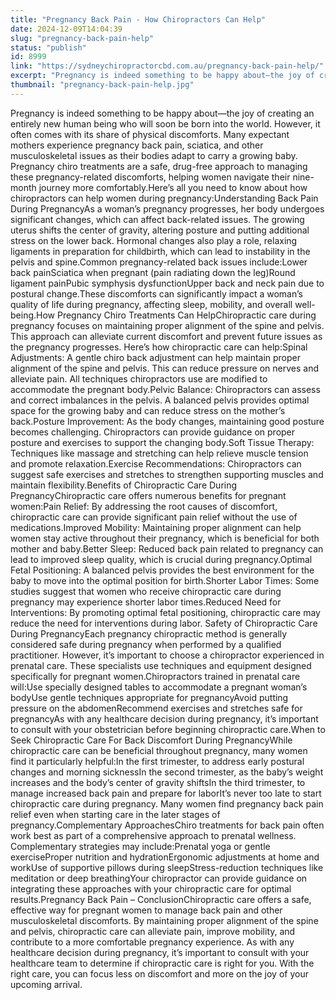 ```yaml
---
title: "Pregnancy Back Pain - How Chiropractors Can Help"
date: 2024-12-09T14:04:39
slug: "pregnancy-back-pain-help"
status: "publish"
id: 8999
link: "https://sydneychiropractorcbd.com.au/pregnancy-back-pain-help/"
excerpt: "Pregnancy is indeed something to be happy about—the joy of creating an entirely new human being who will soon be born into the world. However, it often comes with its share of physical discomforts. Many expectant mothers experience pregnancy back pain, sciatica, and other musculoskeletal issues as their bodies adapt to carry a growing baby. [&hellip;]"
thumbnail: "pregnancy-back-pain-help.jpg"
---
```


Pregnancy is indeed something to be happy about—the joy of creating an entirely new human being who will soon be born into the world. However, it often comes with its share of physical discomforts. Many expectant mothers experience pregnancy back pain, sciatica, and other musculoskeletal issues as their bodies adapt to carry a growing baby. Pregnancy chiro treatments are a safe, drug-free approach to managing these pregnancy-related discomforts, helping women navigate their nine-month journey more comfortably.Here’s all you need to know about how chiropractors can help women during pregnancy:Understanding Back Pain During PregnancyAs a woman&#8217;s pregnancy progresses, her body undergoes significant changes, which can affect back-related issues. The growing uterus shifts the center of gravity, altering posture and putting additional stress on the lower back. Hormonal changes also play a role, relaxing ligaments in preparation for childbirth, which can lead to instability in the pelvis and spine.Common pregnancy-related back issues include:Lower back painSciatica when pregnant (pain radiating down the leg)Round ligament painPubic symphysis dysfunctionUpper back and neck pain due to postural change.These discomforts can significantly impact a woman&#8217;s quality of life during pregnancy, affecting sleep, mobility, and overall well-being.How Pregnancy Chiro Treatments Can HelpChiropractic care during pregnancy focuses on maintaining proper alignment of the spine and pelvis. This approach can alleviate current discomfort and prevent future issues as the pregnancy progresses. Here&#8217;s how chiropractic care can help:Spinal Adjustments: A gentle chiro back adjustment can help maintain proper alignment of the spine and pelvis. This can reduce pressure on nerves and alleviate pain. All techniques chiropractors use are modified to accommodate the pregnant body.Pelvic Balance: Chiropractors can assess and correct imbalances in the pelvis. A balanced pelvis provides optimal space for the growing baby and can reduce stress on the mother&#8217;s back.Posture Improvement: As the body changes, maintaining good posture becomes challenging. Chiropractors can provide guidance on proper posture and exercises to support the changing body.Soft Tissue Therapy: Techniques like massage and stretching can help relieve muscle tension and promote relaxation.Exercise Recommendations: Chiropractors can suggest safe exercises and stretches to strengthen supporting muscles and maintain flexibility.Benefits of Chiropractic Care During PregnancyChiropractic care offers numerous benefits for pregnant women:Pain Relief: By addressing the root causes of discomfort, chiropractic care can provide significant pain relief without the use of medications.Improved Mobility: Maintaining proper alignment can help women stay active throughout their pregnancy, which is beneficial for both mother and baby.Better Sleep: Reduced back pain related to pregnancy can lead to improved sleep quality, which is crucial during pregnancy.Optimal Fetal Positioning: A balanced pelvis provides the best environment for the baby to move into the optimal position for birth.Shorter Labor Times: Some studies suggest that women who receive chiropractic care during pregnancy may experience shorter labor times.Reduced Need for Interventions: By promoting optimal fetal positioning, chiropractic care may reduce the need for interventions during labor. Safety of Chiropractic Care During PregnancyEach pregnancy chiropractic method is generally considered safe during pregnancy when performed by a qualified practitioner. However, it&#8217;s important to choose a chiropractor experienced in prenatal care. These specialists use techniques and equipment designed specifically for pregnant women.Chiropractors trained in prenatal care will:Use specially designed tables to accommodate a pregnant woman&#8217;s bodyUse gentle techniques appropriate for pregnancyAvoid putting pressure on the abdomenRecommend exercises and stretches safe for pregnancyAs with any healthcare decision during pregnancy, it&#8217;s important to consult with your obstetrician before beginning chiropractic care.When to Seek Chiropractic Care For Back Discomfort During PregnancyWhile chiropractic care can be beneficial throughout pregnancy, many women find it particularly helpful:In the first trimester, to address early postural changes and morning sicknessIn the second trimester, as the baby&#8217;s weight increases and the body&#8217;s center of gravity shiftsIn the third trimester, to manage increased back pain and prepare for laborIt&#8217;s never too late to start chiropractic care during pregnancy. Many women find pregnancy back pain relief even when starting care in the later stages of pregnancy.Complementary ApproachesChiro treatments for back pain often work best as part of a comprehensive approach to prenatal wellness. Complementary strategies may include:Prenatal yoga or gentle exerciseProper nutrition and hydrationErgonomic adjustments at home and workUse of supportive pillows during sleepStress-reduction techniques like meditation or deep breathingYour chiropractor can provide guidance on integrating these approaches with your chiropractic care for optimal results.Pregnancy Back Pain &#8211; ConclusionChiropractic care offers a safe, effective way for pregnant women to manage back pain and other musculoskeletal discomforts. By maintaining proper alignment of the spine and pelvis, chiropractic care can alleviate pain, improve mobility, and contribute to a more comfortable pregnancy experience. As with any healthcare decision during pregnancy, it&#8217;s important to consult with your healthcare team to determine if chiropractic care is right for you. With the right care, you can focus less on discomfort and more on the joy of your upcoming arrival.

